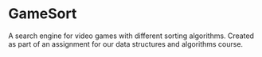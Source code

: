 # GameSort
A search engine for video games with different sorting algorithms. Created as part of an assignment for our data structures and algorithms course.
